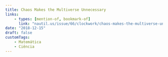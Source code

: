 ```yaml
---
title: Chaos Makes the Multiverse Unnecessary
links:
    - types: [mention-of, bookmark-of]
      link: "nautil.us/issue/66/clockwork/chaos-makes-the-multiverse-unnecessary-rp"
date: "2018-12-15"
draft: false
customTags:
    - Matemática
    - Ciência
---
```

